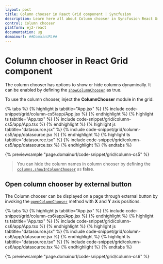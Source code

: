 ```yaml
---
layout: post
title: Column chooser in React Grid component | Syncfusion
description: Learn here all about Column chooser in Syncfusion React Grid component of Syncfusion Essential JS 2 and more.
control: Column chooser 
platform: ej2-react
documentation: ug
domainurl: ##DomainURL##
---
```


# Column chooser in React Grid component

The column chooser has options to show or hide columns dynamically. It can be enabled by defining the [`showColumnChooser`](https://ej2.syncfusion.com/angular/documentation/api/grid/#showcolumnchooser) as true.

To use the column chooser, inject the **ColumnChooser** module in the grid.

{% tabs %}
{% highlight js tabtitle="App.jsx" %}
{% include code-snippet/grid/column-cs5/app/App.jsx %}
{% endhighlight %}
{% highlight ts tabtitle="App.tsx" %}
{% include code-snippet/grid/column-cs5/app/App.tsx %}
{% endhighlight %}
{% highlight js tabtitle="datasource.jsx" %}
{% include code-snippet/grid/column-cs5/app/datasource.jsx %}
{% endhighlight %}
{% highlight ts tabtitle="datasource.tsx" %}
{% include code-snippet/grid/column-cs5/app/datasource.tsx %}
{% endhighlight %}
{% endtabs %}

 {% previewsample "page.domainurl/code-snippet/grid/column-cs5" %}

> You can hide the column names in column chooser by defining the
[`columns.showInColumnChooser`](https://ej2.syncfusion.com/angular/documentation/api/grid/column/#showincolumnchooser) as **false**.

## Open column chooser by external button

The Column chooser can be displayed on a page through external button by invoking
the [`openColumnChooser`](https://ej2.syncfusion.com/angular/documentation/api/grid/columnChooser/#opencolumnchooser) method with **X** and **Y** axis positions.

{% tabs %}
{% highlight js tabtitle="App.jsx" %}
{% include code-snippet/grid/column-cs6/app/App.jsx %}
{% endhighlight %}
{% highlight ts tabtitle="App.tsx" %}
{% include code-snippet/grid/column-cs6/app/App.tsx %}
{% endhighlight %}
{% highlight js tabtitle="datasource.jsx" %}
{% include code-snippet/grid/column-cs6/app/datasource.jsx %}
{% endhighlight %}
{% highlight ts tabtitle="datasource.tsx" %}
{% include code-snippet/grid/column-cs6/app/datasource.tsx %}
{% endhighlight %}
{% endtabs %}

 {% previewsample "page.domainurl/code-snippet/grid/column-cs6" %}